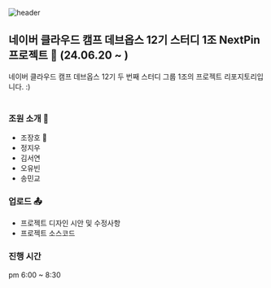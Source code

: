![header](https://capsule-render.vercel.app/api?type=soft&color=66ff00&text=Naver%20Could%20Camp%20Devops12&fontColor=ffffff&fontAlign=34&fontAlignY=54&fontSize=40&height=100)

## 네이버 클라우드 캠프 데브옵스 12기 스터디 1조 NextPin 프로젝트 📑 (24.06.20 ~ )
네이버 클라우드 캠프 데브옵스 12기 두 번째 스터디 그룹 1조의 프로젝트 리포지토리입니다. :)
<br>
<br>

### 조원 소개 👩
- 조장호 🔑
- 정지우
- 김서연
- 오유빈
- 송민교

### 업로드 📤
- 프로젝트 디자인 시안 및 수정사항
- 프로젝트 소스코드

### 진행 시간
pm 6:00 ~ 8:30
